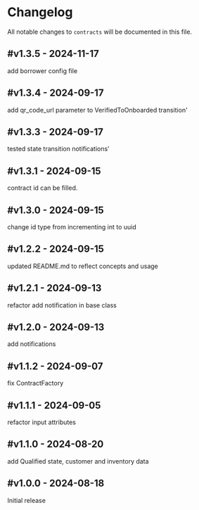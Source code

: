 # Changelog

All notable changes to `contracts` will be documented in this file.

## #v1.3.5 - 2024-11-17

add borrower config file

## #v1.3.4 - 2024-09-17

add qr_code_url parameter to VerifiedToOnboarded transition'

## #v1.3.3 - 2024-09-17

tested state transition notifications'

## #v1.3.1 - 2024-09-15

contract id can be filled.

## #v1.3.0 - 2024-09-15

change id type from incrementing int to uuid

## #v1.2.2 - 2024-09-15

updated README.md to reflect concepts and usage

## #v1.2.1 - 2024-09-13

refactor add notification in base class

## #v1.2.0 - 2024-09-13

add notifications

## #v1.1.2 - 2024-09-07

fix ContractFactory

## #v1.1.1 - 2024-09-05

refactor input attributes

## #v1.1.0 - 2024-08-20

add Qualified state, customer and inventory data

## #v1.0.0 - 2024-08-18

Initial release
